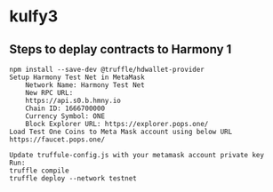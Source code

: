 # kulfy3

## Steps to deplay contracts to Harmony 1

    npm install --save-dev @truffle/hdwallet-provider
    Setup Harmony Test Net in MetaMask
        Network Name: Harmony Test Net
        New RPC URL:
        https://api.s0.b.hmny.io
        Chain ID: 1666700000
        Currency Symbol: ONE
        Block Explorer URL: https://explorer.pops.one/
    Load Test One Coins to Meta Mask account using below URL
    https://faucet.pops.one/

    Update truffule-config.js with your metamask account private key
    Run:
    truffle compile
    truffle deploy --network testnet

